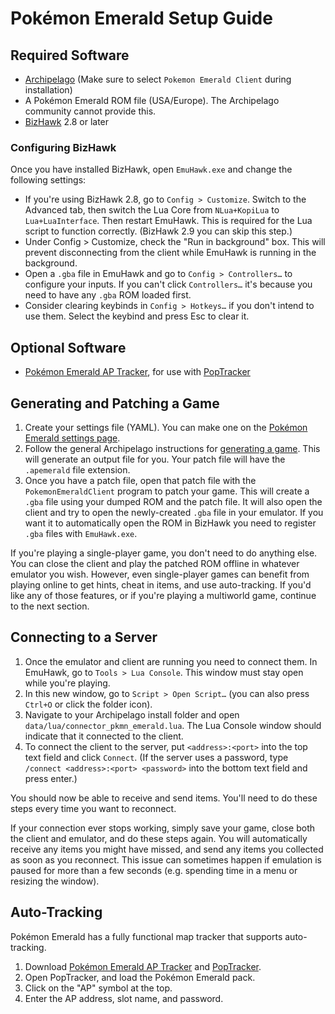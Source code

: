 # Pokémon Emerald Setup Guide

## Required Software

- [Archipelago](https://github.com/ArchipelagoMW/Archipelago/releases)
(Make sure to select `Pokemon Emerald Client` during installation)
- A Pokémon Emerald ROM file (USA/Europe). The Archipelago community cannot provide this.
- [BizHawk](https://tasvideos.org/BizHawk/ReleaseHistory) 2.8 or later

### Configuring BizHawk

Once you have installed BizHawk, open `EmuHawk.exe` and change the following settings:

- If you're using BizHawk 2.8, go to `Config > Customize`. Switch to the Advanced tab, then switch the Lua Core from
`NLua+KopiLua` to `Lua+LuaInterface`. Then restart EmuHawk. This is required for the Lua script to function correctly.
(BizHawk 2.9 you can skip this step.)
- Under Config > Customize, check the "Run in background" box. This will prevent disconnecting from the client while
EmuHawk is running in the background.
- Open a `.gba` file in EmuHawk and go to `Config > Controllers…` to configure your inputs. If you can't click
`Controllers…` it's because you need to have any `.gba` ROM loaded first.
- Consider clearing keybinds in `Config > Hotkeys…` if you don't intend to use them. Select the keybind and press Esc to
clear it.

## Optional Software

- [Pokémon Emerald AP Tracker](https://github.com/AliceMousie/emerald-ap-tracker/releases/latest), for use with
[PopTracker](https://github.com/black-sliver/PopTracker/releases)

## Generating and Patching a Game

1. Create your settings file (YAML). You can make one on the
[Pokémon Emerald settings page](../../../games/Pokemon%20Emerald/player-settings).
2. Follow the general Archipelago instructions for [generating a game](../../Archipelago/setup/en#generating-a-game).
This will generate an output file for you. Your patch file will have the `.apemerald` file extension.
3. Once you have a patch file, open that patch file with the `PokemonEmeraldClient` program to patch your game. This
will create a `.gba` file using your dumped ROM and the patch file. It will also open the client and try to open the
newly-created `.gba` file in your emulator. If you want it to automatically open the ROM in BizHawk you need to register
`.gba` files with `EmuHawk.exe`.

If you're playing a single-player game, you don't need to do anything else. You can close the client and play the
patched ROM offline in whatever emulator you wish. However, even single-player games can benefit from playing online to
get hints, cheat in items, and use auto-tracking. If you'd like any of those features, or if you're playing a multiworld
game, continue to the next section.

## Connecting to a Server

1. Once the emulator and client are running you need to connect them. In EmuHawk, go to `Tools > Lua Console`. This
window must stay open while you're playing.
2. In this new window, go to `Script > Open Script…` (you can also press `Ctrl+O` or click the folder icon).
3. Navigate to your Archipelago install folder and open `data/lua/connector_pkmn_emerald.lua`. The Lua Console window
should indicate that it connected to the client.
4. To connect the client to the server, put `<address>:<port>` into the top text field and click `Connect`. (If the
server uses a password, type `/connect <address>:<port> <password>` into the bottom text field and press enter.)

You should now be able to receive and send items. You'll need to do these steps every time you want to reconnect.

If your connection ever stops working, simply save your game, close both the client and emulator, and do these steps
again. You will automatically receive any items you might have missed, and send any items you collected as soon as you
reconnect. This issue can sometimes happen if emulation is paused for more than a few seconds (e.g. spending time in a
menu or resizing the window).

## Auto-Tracking

Pokémon Emerald has a fully functional map tracker that supports auto-tracking.

1. Download [Pokémon Emerald AP Tracker](https://github.com/AliceMousie/emerald-ap-tracker/releases/latest) and
[PopTracker](https://github.com/black-sliver/PopTracker/releases).
2. Open PopTracker, and load the Pokémon Emerald pack. 
3. Click on the "AP" symbol at the top.
4. Enter the AP address, slot name, and password.
